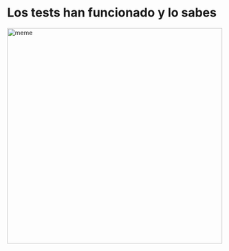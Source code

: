 <h1>Los tests han funcionado y lo sabes</h1> <img src="https://i.redd.it/1nf00m9ilkda1.jpg" alt="meme" width="500" height="500"></img>
